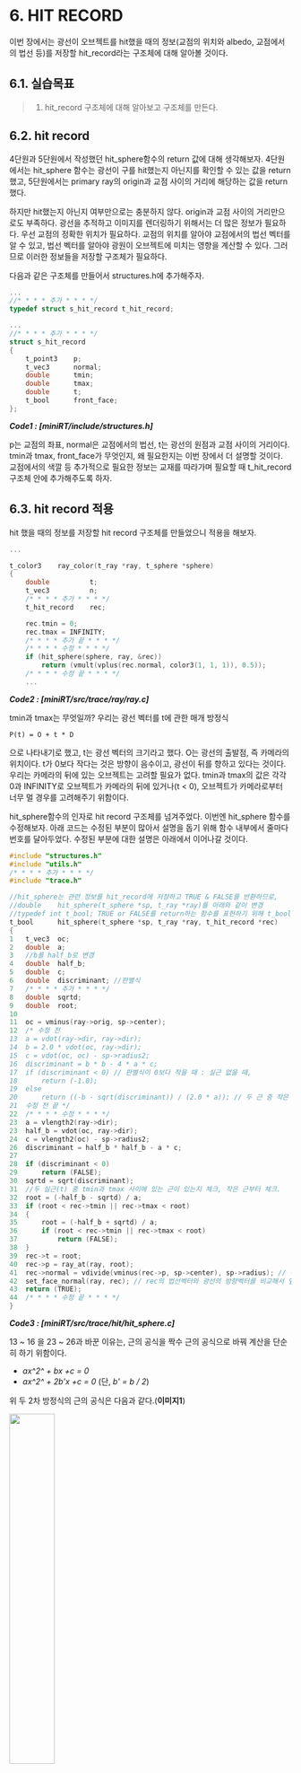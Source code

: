 # 6. HIT RECORD

이번 장에서는 광선이 오브젝트를 hit했을 때의 정보(교점의 위치와 albedo, 교점에서의 법선 등)를 저장할 hit_record라는 구조체에 대해 알아볼 것이다.

## 6.1. 실습목표

> 1. hit_record 구조체에 대해 알아보고 구조체를 만든다.

## 6.2. hit record

4단원과 5단원에서 작성했던 hit_sphere함수의 return 값에 대해 생각해보자. 4단원에서는 hit_sphere 함수는 광선이 구를 hit했는지 아닌지를 확인할 수 있는 값을 return 했고, 5단원에서는 primary ray의 origin과 교점 사이의 거리에 해당하는 값을 return 했다.

하지만 hit했는지 아닌지 여부만으로는 충분하지 않다. origin과 교점 사이의 거리만으로도 부족하다. 광선을 추적하고 이미지를 렌더링하기 위해서는 더 많은 정보가 필요하다. 우선 교점의 정확한 위치가 필요하다. 교점의 위치를 알아야 교점에서의 법선 벡터를 알 수 있고, 법선 벡터를 알아야 광원이 오브젝트에 미치는 영향을 계산할 수 있다. 그러므로 이러한 정보들을 저장할 구조체가 필요하다.

다음과 같은 구조체를 만들어서 structures.h에 추가해주자.

```c
...
//* * * * 추가 * * * */
typedef struct s_hit_record t_hit_record;

...
//* * * * 추가 * * * */
struct s_hit_record
{
    t_point3    p;
    t_vec3      normal;
    double      tmin;
    double      tmax;
    double      t;
    t_bool      front_face;
};
```

**_Code1 : [miniRT/include/structures.h]_**

p는 교점의 좌표, normal은 교점에서의 법선, t는 광선의 원점과 교점 사이의 거리이다. tmin과 tmax, front_face가 무엇인지, 왜 필요한지는 이번 장에서 더 설명할 것이다. 교점에서의 색깔 등 추가적으로 필요한 정보는 교재를 따라가며 필요할 때 t_hit_record 구조체 안에 추가해주도록 하자.

## 6.3. hit record 적용

hit 했을 때의 정보를 저장할 hit record 구조체를 만들었으니 적용을 해보자.

```c
...

t_color3    ray_color(t_ray *ray, t_sphere *sphere)
{
    double          t;
    t_vec3          n;
    /* * * * 추가 * * * */
    t_hit_record    rec;

    rec.tmin = 0;
    rec.tmax = INFINITY;
    /* * * * 추가 끝 * * * */
    /* * * * 수정 * * * */
    if (hit_sphere(sphere, ray, &rec))
        return (vmult(vplus(rec.normal, color3(1, 1, 1)), 0.5));
    /* * * * 수정 끝 * * * */
    ...
```

**_Code2 : [miniRT/src/trace/ray/ray.c]_**

tmin과 tmax는 무엇일까? 우리는 광선 벡터를 t에 관한 매개 방정식

`P(t) = O + t * D`

으로 나타내기로 했고, t는 광선 벡터의 크기라고 했다. O는 광선의 출발점, 즉 카메라의 위치이다. t가 0보다 작다는 것은 방향이 음수이고, 광선이 뒤를 향하고 있다는 것이다. 우리는 카메라의 뒤에 있는 오브젝트는 고려할 필요가 없다. tmin과 tmax의 값은 각각 0과 INFINITY로 오브젝트가 카메라의 뒤에 있거나(t < 0), 오브젝트가 카메라로부터 너무 멀 경우를 고려해주기 위함이다.

hit_sphere함수의 인자로 hit record 구조체를 넘겨주었다. 이번엔 hit_sphere 함수를 수정해보자. 아래 코드는 수정된 부분이 많아서 설명을 돕기 위해 함수 내부에서 줄마다 번호를 달아두었다. 수정된 부분에 대한 설명은 아래에서 이어나갈 것이다.

```c
#include "structures.h"
#include "utils.h"
/* * * * 추가 * * * */
#include "trace.h"

//hit_sphere는 관련 정보를 hit_record에 저장하고 TRUE & FALSE를 반환하므로,
//double    hit_sphere(t_sphere *sp, t_ray *ray)를 아래와 같이 변경
//typedef int t_bool; TRUE or FALSE를 return하는 함수를 표현하기 위해 t_bool 사용
t_bool      hit_sphere(t_sphere *sp, t_ray *ray, t_hit_record *rec)
{
1   t_vec3  oc;
2   double  a;
3   //b를 half_b로 변경
4   double  half_b;
5   double  c;
6   double  discriminant; //판별식
7   /* * * * 추가 * * * */
8   double  sqrtd;
9   double  root;
10
11  oc = vminus(ray->orig, sp->center);
12  /* 수정 전
13  a = vdot(ray->dir, ray->dir);
14  b = 2.0 * vdot(oc, ray->dir);
15  c = vdot(oc, oc) - sp->radius2;
16  discriminant = b * b - 4 * a * c;
17  if (discriminant < 0) // 판별식이 0보다 작을 때 : 실근 없을 때,
18      return (-1.0);
19  else
20      return ((-b - sqrt(discriminant)) / (2.0 * a)); // 두 근 중 작은 근
21  수정 전 끝 */
22  /* * * * 수정 * * * */
23  a = vlength2(ray->dir);
23  half_b = vdot(oc, ray->dir);
24  c = vlength2(oc) - sp->radius2;
26  discriminant = half_b * half_b - a * c;
27
28  if (discriminant < 0)
29      return (FALSE);
30  sqrtd = sqrt(discriminant);
31  //두 실근(t) 중 tmin과 tmax 사이에 있는 근이 있는지 체크, 작은 근부터 체크.
32  root = (-half_b - sqrtd) / a;
33  if (root < rec->tmin || rec->tmax < root)
34  {
35      root = (-half_b + sqrtd) / a;
36      if (root < rec->tmin || rec->tmax < root)
37          return (FALSE);
38  }
39  rec->t = root;
40  rec->p = ray_at(ray, root);
41  rec->normal = vdivide(vminus(rec->p, sp->center), sp->radius); // 정규화된 법선 벡터.
42  set_face_normal(ray, rec); // rec의 법선벡터와 광선의 방향벡터를 비교해서 앞면인지 뒷면인지 t_bool 값으로 저장.
43  return (TRUE);
44  /* * * * 수정 끝 * * * */
}
```

**_Code3 : [miniRT/src/trace/hit/hit_sphere.c]_**

13 ~ 16 을 23 ~ 26과 바꾼 이유는, 근의 공식을 짝수 근의 공식으로 바꿔 계산을 단순히 하기 위함이다.

-   _ax^2^ + bx +c = 0_
-   _ax^2^ + 2b'x +c = 0_
    (단, _b' = b / 2_)

위 두 2차 방정식의 근의 공식은 다음과 같다.(**이미지1**)

<img src = "./images/06_image1.png" width="40%">

**이미지1. 근의 공식, 짝수 근의 공식**

30번부터 38번줄을 추가해 준 이유를 살펴보자.

```c
30  sqrtd = sqrt(discriminant);
31  //두 실근(t) 중 tmin과 tmax 사이에 있는 근이 있는지 체크, 작은 근부터 체크.
32  root = (-half_b - sqrtd) / a; // 두 근(t) 중 작은 근(t)부터 고려.
33  if (root < rec->tmin || rec->tmax < root) 작은 t가 tmin보다 작거나 tmax보다 큰 경우
34  {
35      root = (-half_b + sqrtd) / a; 큰 근(t)가 tmin보다 작은지, tmax보다 큰지 체크.
36      if (root < rec->tmin || rec->tmax < root) 큰 근조차 tmin보다 작다면 hit하지 않은 것이므로 FALSE를 반환.
37          return (FALSE);
38  }
```

광선이 오브젝트를 관통한다면 두 개의 교점이 생길 것이고, 카메라에는 가까운 교점에 해당하는 부분만 보일 것이다. 그런데 왜 두 교점을 모두 고려해줬을까? 어떤 구가 카메라를 둘러싸고 있다고 생각해보자. 그럼 두 근 중 작은 근은 카메라의 뒤쪽에 있는 것이고, 두 근 중 큰 근이 카메라의 앞에 있게 될 것이다. 위와 같은 경우를 고려해주기 위해 두 근을 모두 확인하는 것이다.

```c
39  rec->t = root;
40  rec->p = ray_at(ray, root);
41  rec->normal = vdivide(vminus(rec->p, sp->center), sp->radius); // 정규화된 법선 벡터.
42  set_face_normal(ray, rec); // rec의 법선벡터와 광선의 방향벡터를 비교해서 앞면인지 뒷면인지 t_bool 값으로 저장.
43  return (TRUE);
```

39 ~ 41은 hit record 구조체인 rec에 필요한 정보들을 저장하는 것이다.

42의 set_face_normal(ray, rec)은 위에서 언급한, 구가 카메라를 둘러싸고 있는 경우를 고려하기 위함이다. 카메라가 구의 안쪽에 있다면 광선과 법선은 같은 방향을 향하게 될 것이다. 그러나 오브젝트와 광원 간의 상호작용을 계산하기 위해서는 법선과 광선이 항상 반대방향을 향하고 있어야 한다. 그러므로 법선이 광선을 반대 방향인지를 확인하는 함수를 추가했다.

```c
#include "trace.h"

void    set_face_normal(t_ray *r, t_hit_record *rec)
{
    // 광선의 방향벡터와 교점의 법선벡터의 내적이 음수이면 광선은 앞면(객체의)에 hit 한 것이다
    rec->front_face = vdot(r->dir, rec->normal) < 0;
    // 광선의 앞면에 hit 면 그대로 아니면 법선을 반대로 뒤집는다. (항상 광선 방향벡터와 법선 벡터를 반대인 상태로 사용하기위해)
    rec->normal = (rec->front_face) ? rec->normal : vmult(rec->normal, -1);
}
```

**_Code4 : [miniRT/src/trace/hit/normal.c]_**

지금까지 변경 또는 추가한 함수를 헤더 파일에 반영해주자.

```c
...
// trace/hit/
//double        hit_sphere(t_sphere *sp, t_ray *ray); 아래로 변경
t_bool      hit_sphere(t_sphere *sp, t_ray *ray, t_hit_record *rec);
void        set_face_normal(t_ray *r, t_hit_record *rec);

#endif
```

**_Code5 : [miniRT/include/trace.h]_**

코드 수정 후 출력 결과물은 05번과 같아야 한다. 혹시 결과가 다르다면 다르게 작성한 부분이 있는지 확인해보자. 다음 장에서는 한 광선이 여러개의 물체를 지나는 경우를 생각해보자.
